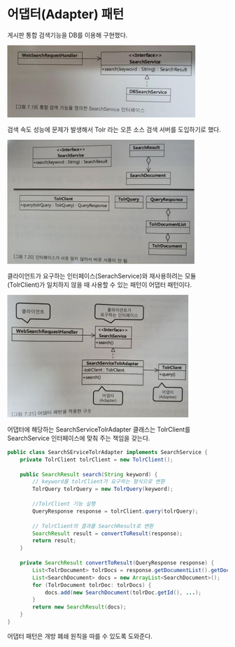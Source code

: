 # 어댑터\(Adapter\) 패턴

게시판 통합 검색기능을 DB를 이용해 구현했다.

![](../../../.gitbook/assets/image%20%2848%29.png)

검색 속도 성능에 문제가 발생해서 Tolr 라는 오픈 소스 검색 서버를 도입하기로 했다.

![](../../../.gitbook/assets/image%20%2842%29.png)

클라이언트가 요구하는 인터페이스\(SerachService\)와 재사용하려는 모듈\(TolrClient\)가 일치하지 않을 때 사용할 수 있는 패턴이 어댑터 패턴이다.

 

![](../../../.gitbook/assets/image%20%2846%29.png)

어댑터에 해당하는 SearchServiceTolrAdapter 클래스는 TolrClient를 SearchService 인터페이스에 맞춰 주는 책임을 갖는다.

```java
public class SearchSErviceTolrAdapter implements SearchService {
    private TolrClient tolrClient = new TolrClient();
    
    public SearchResult search(String keyword) {
        // keyword를 tolrClient가 요구하는 형식으로 변환
        TolrQuery tolrQuery = new TolrQuery(keyword);
        
        //TolrClient 기능 실행
        QueryResponse response = tolrClient.query(tolrQuery);

        // TolrClient의 결과를 SearchResult로 변환    
        SearchResult result = convertToResult(response);
        return result;
    }
    
    private SearchResult convertToResult(QueryResponse response) {
        List<TolrDocument> tolrDocs = response.getDocumentList().getDocuments();
        List<SearchDocument> docs = new ArrayList<SearchDocument>();
        for (TolrDocument tolrDoc: tolrDocs) {
            docs.add(new SearchDocument(tolrDoc.getId(), ...);
        }
        return new SearchResult(docs);
    }
}
```

어댑터 패턴은 개방 폐쇄 원칙을 따를 수 있도록 도와준다.

